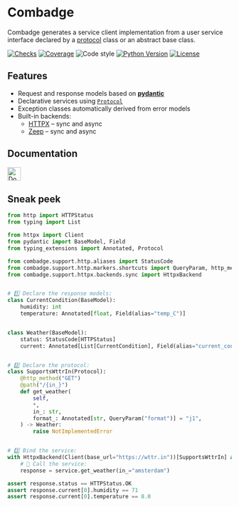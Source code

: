 # Combadge

Combadge generates a service client implementation from a user service interface
declared by a [protocol](https://peps.python.org/pep-0544/) class or an abstract base class.

[![Checks](https://img.shields.io/github/checks-status/kpn/combadge/main?logo=github)](https://github.com/kpn/combadge/actions/workflows/check.yaml)
[![Coverage](https://codecov.io/gh/kpn/combadge/branch/main/graph/badge.svg?token=ZAqYAaTXwE)](https://codecov.io/gh/kpn/combadge)
![Code style](https://img.shields.io/badge/code%20style-black-000000.svg)
[![Python Version](https://img.shields.io/pypi/pyversions/combadge?logo=python&logoColor=yellow)](https://pypi.org/project/combadge/)
[![License](https://img.shields.io/github/license/kpn/combadge)](LICENSE)

## Features

- Request and response models based on [**pydantic**](https://docs.pydantic.dev/)
- Declarative services using [`Protocol`](https://peps.python.org/pep-0544/)
- Exception classes automatically derived from error models
- Built-in backends:
    - [HTTPX](https://www.python-httpx.org/) – sync and async
    - [Zeep](https://docs.python-zeep.org/en/master/) – sync and async

## Documentation

<a href="https://kpn.github.io/combadge/">
    <img alt="Documentation" height="30em" src="https://img.shields.io/github/actions/workflow/status/kpn/combadge/docs.yml?label=documentation&logo=github">
</a>

## Sneak peek

```python title="quickstart_httpx.py"
from http import HTTPStatus
from typing import List

from httpx import Client
from pydantic import BaseModel, Field
from typing_extensions import Annotated, Protocol

from combadge.support.http.aliases import StatusCode
from combadge.support.http.markers.shortcuts import QueryParam, http_method, path
from combadge.support.httpx.backends.sync import HttpxBackend


# 1️⃣ Declare the response models:
class CurrentCondition(BaseModel):
    humidity: int
    temperature: Annotated[float, Field(alias="temp_C")]


class Weather(BaseModel):
    status: StatusCode[HTTPStatus]
    current: Annotated[List[CurrentCondition], Field(alias="current_condition")]


# 2️⃣ Declare the protocol:
class SupportsWttrIn(Protocol):
    @http_method("GET")
    @path("/{in_}")
    def get_weather(
        self,
        *,
        in_: str,
        format_: Annotated[str, QueryParam("format")] = "j1",
    ) -> Weather:
        raise NotImplementedError


# 3️⃣ Bind the service:
with HttpxBackend(Client(base_url="https://wttr.in"))[SupportsWttrIn] as service:
    # 🚀 Call the service:
    response = service.get_weather(in_="amsterdam")

assert response.status == HTTPStatus.OK
assert response.current[0].humidity == 71
assert response.current[0].temperature == 8.0
```
